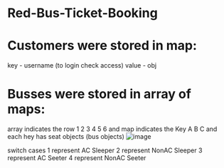 # Red-Bus-Ticket-Booking

# Customers were stored in map:
key - username (to login check access)
value - obj

# Busses were stored in array of maps:

array indicates the row 1 2 3 4 5 6
and
map indicates the Key A B C 
and
each hey has seat objects (bus objects)
![image](https://user-images.githubusercontent.com/67626515/196603270-79ee1037-0dcb-489d-92e8-f140dd9a9199.png)


switch cases
1 represent AC Sleeper
2 represent NonAC Sleeper
3 represent AC Seeter
4 represent NonAC Seeter


